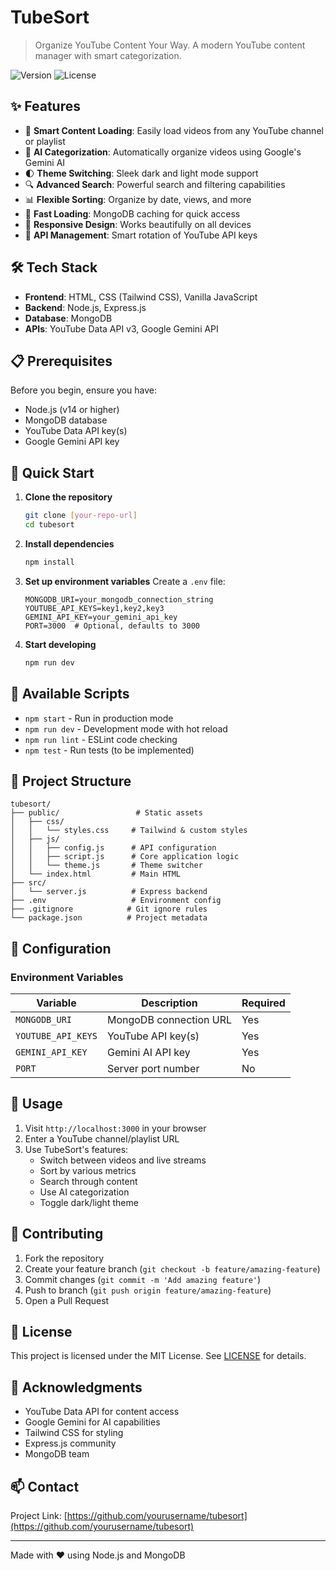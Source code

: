 # TubeSort

> Organize YouTube Content Your Way. A modern YouTube content manager with smart categorization.

![Version](https://img.shields.io/badge/version-1.0.0-blue.svg)
![License](https://img.shields.io/badge/license-MIT-green.svg)

## ✨ Features

- 🎥 **Smart Content Loading**: Easily load videos from any YouTube channel or playlist
- 🤖 **AI Categorization**: Automatically organize videos using Google's Gemini AI
- 🌓 **Theme Switching**: Sleek dark and light mode support
- 🔍 **Advanced Search**: Powerful search and filtering capabilities
- 📊 **Flexible Sorting**: Organize by date, views, and more
- 💾 **Fast Loading**: MongoDB caching for quick access
- 📱 **Responsive Design**: Works beautifully on all devices
- 🔄 **API Management**: Smart rotation of YouTube API keys

## 🛠️ Tech Stack

- **Frontend**: HTML, CSS (Tailwind CSS), Vanilla JavaScript
- **Backend**: Node.js, Express.js
- **Database**: MongoDB
- **APIs**: YouTube Data API v3, Google Gemini API

## 📋 Prerequisites

Before you begin, ensure you have:
- Node.js (v14 or higher)
- MongoDB database
- YouTube Data API key(s)
- Google Gemini API key

## 🚀 Quick Start

1. **Clone the repository**
   ```bash
   git clone [your-repo-url]
   cd tubesort
   ```

2. **Install dependencies**
   ```bash
   npm install
   ```

3. **Set up environment variables**
   Create a `.env` file:
   ```env
   MONGODB_URI=your_mongodb_connection_string
   YOUTUBE_API_KEYS=key1,key2,key3
   GEMINI_API_KEY=your_gemini_api_key
   PORT=3000  # Optional, defaults to 3000
   ```

4. **Start developing**
   ```bash
   npm run dev
   ```

## 📝 Available Scripts

- `npm start` - Run in production mode
- `npm run dev` - Development mode with hot reload
- `npm run lint` - ESLint code checking
- `npm test` - Run tests (to be implemented)

## 📁 Project Structure

```
tubesort/
├── public/                 # Static assets
│   ├── css/
│   │   └── styles.css     # Tailwind & custom styles
│   ├── js/
│   │   ├── config.js      # API configuration
│   │   ├── script.js      # Core application logic
│   │   └── theme.js       # Theme switcher
│   └── index.html         # Main HTML
├── src/
│   └── server.js          # Express backend
├── .env                   # Environment config
├── .gitignore            # Git ignore rules
└── package.json          # Project metadata
```

## 🔧 Configuration

### Environment Variables
| Variable | Description | Required |
|----------|-------------|----------|
| `MONGODB_URI` | MongoDB connection URL | Yes |
| `YOUTUBE_API_KEYS` | YouTube API key(s) | Yes |
| `GEMINI_API_KEY` | Gemini AI API key | Yes |
| `PORT` | Server port number | No |

## 🌟 Usage

1. Visit `http://localhost:3000` in your browser
2. Enter a YouTube channel/playlist URL
3. Use TubeSort's features:
   - Switch between videos and live streams
   - Sort by various metrics
   - Search through content
   - Use AI categorization
   - Toggle dark/light theme

## 🤝 Contributing

1. Fork the repository
2. Create your feature branch (`git checkout -b feature/amazing-feature`)
3. Commit changes (`git commit -m 'Add amazing feature'`)
4. Push to branch (`git push origin feature/amazing-feature`)
5. Open a Pull Request

## 📄 License

This project is licensed under the MIT License. See [LICENSE](LICENSE) for details.

## 👏 Acknowledgments

- YouTube Data API for content access
- Google Gemini for AI capabilities
- Tailwind CSS for styling
- Express.js community
- MongoDB team

## 📫 Contact

Project Link: [https://github.com/yourusername/tubesort](https://github.com/yourusername/tubesort)

---
Made with ❤️ using Node.js and MongoDB 